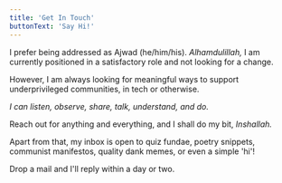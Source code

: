```yaml
---
title: 'Get In Touch'
buttonText: 'Say Hi!'
---
```


I prefer being addressed as Ajwad (he/him/his). _Alhamdulillah,_ I am currently positioned in a satisfactory role and not looking for a change.

However, I am always looking for meaningful ways to support underprivileged communities, in tech or otherwise.

_I can listen, observe, share, talk, understand, and do._

Reach out for anything and everything, and I shall do my bit, _Inshallah._

Apart from that, my inbox is open to quiz fundae, poetry snippets, communist manifestos, quality dank memes, or even a simple 'hi'!

Drop a mail and I'll reply within a day or two.
